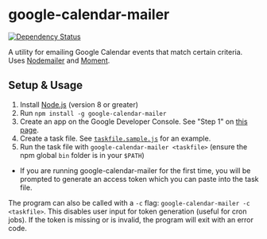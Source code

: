 google-calendar-mailer
======================

[![Dependency Status](https://david-dm.org/gondek/google-calendar-mailer.svg)](https://david-dm.org/gondek/google-calendar-mailer)

A utility for emailing Google Calendar events that match certain criteria. Uses [Nodemailer](https://github.com/nodemailer/nodemailer) and [Moment](https://github.com/moment/moment).

## Setup & Usage

1. Install [Node.js](https://nodejs.org/) (version 8 or greater)
2. Run `npm install -g google-calendar-mailer`
3. Create an app on the Google Developer Console. See "Step 1" on [this page](https://developers.google.com/google-apps/calendar/quickstart/nodejs).
4. Create a task file. See [`taskfile.sample.js`](taskfile.sample.js) for an example.
5. Run the task file with `google-calendar-mailer <taskfile>` (ensure the npm global `bin` folder is in your `$PATH`)
  - If you are running google-calendar-mailer for the first time, you will be prompted to generate an access token which you can paste into the task file.

The program can also be called with a `-c` flag: `google-calendar-mailer -c <taskfile>`. This disables user input for token generation (useful for cron jobs). If the token is missing or is invalid, the program will exit with an error code.
